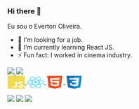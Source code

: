 ### Hi there 👋

Eu sou o Everton Oliveira.


- 🔭 I'm looking for a job.
- 🌱 I’m currently learning React JS.
- ⚡ Fun fact: I worked in cinema industry. 



<div >
  <a href="https://github.com/evertonhlo">
  <img height="180em" src="https://github-readme-stats.vercel.app/api?username=evertonhlo&theme=dracula&show_icons=true"/>
  <img height="180em" src="https://github-readme-stats.vercel.app/api/top-langs/?username=evertonhlo&layout=compact&langs_count=7&theme=dracula"/>
</div>





<div> 

 <img align="center" alt="Rafa-Js" height="30" width="40" src="https://raw.githubusercontent.com/devicons/devicon/master/icons/javascript/javascript-plain.svg">
  <img align="center" alt="Rafa-React" height="30" width="40" src="https://raw.githubusercontent.com/devicons/devicon/master/icons/react/react-original.svg">
  <img align="center" alt="Rafa-HTML" height="30" width="40" src="https://raw.githubusercontent.com/devicons/devicon/master/icons/html5/html5-original.svg">
  <img align="center" alt="Rafa-CSS" height="30" width="40" src="https://raw.githubusercontent.com/devicons/devicon/master/icons/css3/css3-original.svg">
 
  <a href="https://instagram.com/terceirocampo" target="_blank"><img src="https://img.shields.io/badge/-Instagram-%23E4405F?style=for-the-badge&logo=instagram&logoColor=white" target="_blank"></a> 
  <a href = "mailto:evertonhloliveira@gmail.com"><img src="https://img.shields.io/badge/-Gmail-%23333?style=for-the-badge&logo=gmail&logoColor=white" target="_blank"></a>
  <a href="https:/https://www.linkedin.com/in/everton--oliveira/in" target="_blank"><img src="https://img.shields.io/badge/-LinkedIn-%230077B5?style=for-the-badge&logo=linkedin&logoColor=white" target="_blank"></a> 
 </div>
